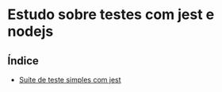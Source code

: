 # Estudo sobre testes com jest e nodejs

## Índice

- [Suíte de teste simples com jest](https://github.com/Dirack/Estudos/tree/master/nodejs/mod9_unit_tests/jest_config#exemplo-testes-com-jest-e-nodejs)
